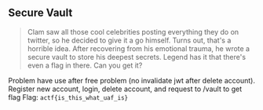 ## Secure Vault
> Clam saw all those cool celebrities posting everything they do on twitter, so he decided to give it a go himself. Turns out, that's a horrible idea. After recovering from his emotional trauma, he wrote a secure vault to store his deepest secrets. Legend has it that there's even a flag in there. Can you get it?

Problem have use after free problem (no invalidate jwt after delete account). 
Register new account, login, delete account, and request to /vault to get flag
Flag: `actf{is_this_what_uaf_is}`